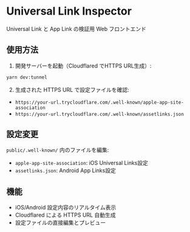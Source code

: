 # Universal Link Inspector

Universal Link と App Link の検証用 Web フロントエンド

## 使用方法

1. 開発サーバーを起動（Cloudflared でHTTPS URL生成）:
```bash
yarn dev:tunnel
```

2. 生成された HTTPS URL で設定ファイルを確認:
- `https://your-url.trycloudflare.com/.well-known/apple-app-site-association`
- `https://your-url.trycloudflare.com/.well-known/assetlinks.json`

## 設定変更

`public/.well-known/` 内のファイルを編集:
- `apple-app-site-association`: iOS Universal Links設定
- `assetlinks.json`: Android App Links設定

## 機能

- iOS/Android 設定内容のリアルタイム表示
- Cloudflared による HTTPS URL 自動生成
- 設定ファイルの直接編集とプレビュー